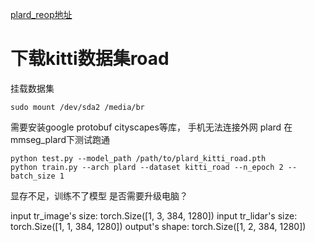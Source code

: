 [plard_reop地址](https://github.com/brqiankun/PLARD)



# 下载kitti数据集road


挂载数据集
```
sudo mount /dev/sda2 /media/br
```

需要安装google protobuf  cityscapes等库， 手机无法连接外网
plard 在mmseg_plard下测试跑通
```
python test.py --model_path /path/to/plard_kitti_road.pth
python train.py --arch plard --dataset kitti_road --n_epoch 2 --batch_size 1
```
显存不足，训练不了模型  是否需要升级电脑？

input tr_image's size: torch.Size([1, 3, 384, 1280])
input tr_lidar's size: torch.Size([1, 1, 384, 1280])
output's shape: torch.Size([1, 2, 384, 1280])


